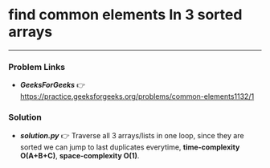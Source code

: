 # find common elements In 3 sorted arrays

---

### Problem Links
- **_GeeksForGeeks_** :point_right: https://practice.geeksforgeeks.org/problems/common-elements1132/1

### Solution
- **_solution.py_** :point_right: Traverse all 3 arrays/lists in one loop, since they are sorted we can jump to last duplicates everytime, **time-complexity O(A+B+C)**, **space-complexity O(1)**.
